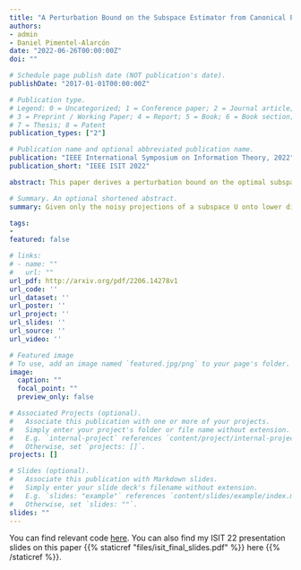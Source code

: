 ```yaml
---
title: "A Perturbation Bound on the Subspace Estimator from Canonical Projections"
authors:
- admin
- Daniel Pimentel-Alarcón
date: "2022-06-26T00:00:00Z"
doi: ""

# Schedule page publish date (NOT publication's date).
publishDate: "2017-01-01T00:00:00Z"

# Publication type.
# Legend: 0 = Uncategorized; 1 = Conference paper; 2 = Journal article;
# 3 = Preprint / Working Paper; 4 = Report; 5 = Book; 6 = Book section;
# 7 = Thesis; 8 = Patent
publication_types: ["2"]

# Publication name and optional abbreviated publication name.
publication: "IEEE International Symposium on Information Theory, 2022"
publication_short: "IEEE ISIT 2022"

abstract: This paper derives a perturbation bound on the optimal subspace estimator obtained from a subset of its canonical projections contaminated by noise. This fundamental result has important implications in matrix completion, subspace clustering, and related problems.

# Summary. An optional shortened abstract.
summary: Given only the noisy projections of a subspace U onto lower dimensions, we give a method of reconstructing U based on previous work and an upper bound on the error of estimation alongside experiments. 

tags:
- 
featured: false

# links:
# - name: ""
#   url: ""
url_pdf: http://arxiv.org/pdf/2206.14278v1
url_code: ''
url_dataset: ''
url_poster: ''
url_project: ''
url_slides: ''
url_source: ''
url_video: ''

# Featured image
# To use, add an image named `featured.jpg/png` to your page's folder. 
image:
  caption: ""
  focal_point: ""
  preview_only: false

# Associated Projects (optional).
#   Associate this publication with one or more of your projects.
#   Simply enter your project's folder or file name without extension.
#   E.g. `internal-project` references `content/project/internal-project/index.md`.
#   Otherwise, set `projects: []`.
projects: []

# Slides (optional).
#   Associate this publication with Markdown slides.
#   Simply enter your slide deck's filename without extension.
#   E.g. `slides: "example"` references `content/slides/example/index.md`.
#   Otherwise, set `slides: ""`.
slides: ""
---
```


You can find relevant code [here](https://github.com/ksrivastava1/identifying-subspaces). You can also find my ISIT 22 presentation slides on this paper {{% staticref "files/isit_final_slides.pdf" %}} here {{% /staticref %}}.
